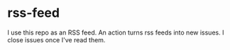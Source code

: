 # rss-feed

I use this repo as an RSS feed. An action turns rss feeds into new issues. I close issues once I've read them.
